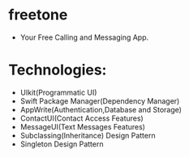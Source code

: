 # freetone

- Your Free Calling and Messaging App.


# Technologies: 
 
- UIkit(Programmatic UI)
- Swift Package Manager(Dependency Manager)
- AppWrite(Authentication,Database and Storage)
- ContactUI(Contact Access Features)
- MessageUI(Text Messages Features)
- Subclassing(Inheritance) Design Pattern
- Singleton Design Pattern 
#



